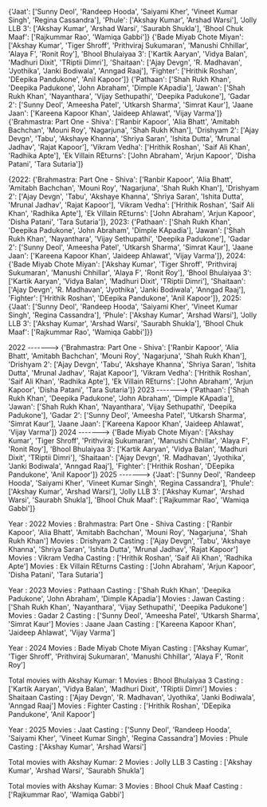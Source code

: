 {'Jaat': ['Sunny Deol', 'Randeep Hooda', 'Saiyami Kher', 'Vineet Kumar Singh', 'Regina Cassandra'], 'Phule': ['Akshay Kumar', 'Arshad Warsi'], 'Jolly LLB 3': ['Akshay Kumar', 'Arshad Warsi', 'Saurabh Shukla'], 'Bhool Chuk Maaf': ['Rajkummar Rao', 'Wamiqa Gabbi']}
{'Bade Miyab Chote Miyan': ['Akshay Kumar', 'Tiger Shroff', 'Prithviraj Sukumaran', 'Manushi Chhillar', 'Alaya F', 'Ronit Roy'], 'Bhool Bhulaiyaa 3': ['Kartik Aaryan', 'Vidya Balan', 'Madhuri Dixit', 'TRiptii Dimri'], 'Shaitaan': ['Ajay Devgn', 'R. Madhavan', 'Jyothika', 'Janki Bodiwala', 'Anngad Raaj'], 'Fighter': ['Hrithik Roshan', 'DEepika Pandukone', 'Anil Kapoor']}
{'Pathaan': ['Shah Rukh Khan', 'Deepika Padukone', 'John Abraham', 'Dimple KApadia'], 'Jawan': ['Shah Rukh Khan', 'Nayanthara', 'Vijay Sethupathi', 'Deepika Padukone'], 'Gadar 2': ['Sunny Deol', 'Ameesha Patel', 'Utkarsh Sharma', 'Simrat Kaur'], 'Jaane Jaan': ['Kareena Kapoor Khan', 'Jaideep Ahlawat', 'Vijay Varma']}
{'Brahmastra: Part One - Shiva': ['Ranbir Kapoor', 'Alia Bhatt', 'Amitabh Bachchan', 'Mouni Roy', 'Nagarjuna', 'Shah Rukh Khan'], 'Drishyam 2': ['Ajay Devgn', 'Tabu', 'Akshaye Khanna', 'Shriya Saran', 'Ishita Dutta', 'Mrunal Jadhav', 'Rajat Kapoor'], 'Vikram Vedha': ['Hrithik Roshan', 'Saif Ali Khan', 'Radhika Apte'], 'Ek Villain REturns': ['John Abraham', 'Arjun Kapoor', 'Disha Patani', 'Tara Sutaria']}

{2022: {'Brahmastra: Part One - Shiva': ['Ranbir Kapoor', 'Alia Bhatt', 'Amitabh Bachchan', 'Mouni Roy', 'Nagarjuna', 'Shah Rukh Khan'], 'Drishyam 2': ['Ajay Devgn', 'Tabu', 'Akshaye Khanna', 'Shriya Saran', 'Ishita Dutta', 'Mrunal Jadhav', 'Rajat Kapoor'], 'Vikram Vedha': ['Hrithik Roshan', 'Saif Ali Khan', 'Radhika Apte'], 'Ek Villain REturns': ['John Abraham', 'Arjun Kapoor', 'Disha Patani', 'Tara Sutaria']}, 2023: {'Pathaan': ['Shah Rukh Khan', 'Deepika Padukone', 'John Abraham', 'Dimple KApadia'], 'Jawan': ['Shah Rukh Khan', 'Nayanthara', 'Vijay Sethupathi', 'Deepika Padukone'], 'Gadar 2': ['Sunny Deol', 'Ameesha Patel', 'Utkarsh Sharma', 'Simrat Kaur'], 'Jaane Jaan': ['Kareena Kapoor Khan', 'Jaideep Ahlawat', 'Vijay Varma']}, 2024: {'Bade Miyab Chote Miyan': ['Akshay Kumar', 'Tiger Shroff', 'Prithviraj Sukumaran', 'Manushi Chhillar', 'Alaya F', 'Ronit Roy'], 'Bhool Bhulaiyaa 3': ['Kartik Aaryan', 'Vidya Balan', 'Madhuri Dixit', 'TRiptii Dimri'], 'Shaitaan': ['Ajay Devgn', 'R. Madhavan', 'Jyothika', 'Janki Bodiwala', 'Anngad Raaj'], 'Fighter': ['Hrithik Roshan', 'DEepika Pandukone', 'Anil Kapoor']}, 2025: {'Jaat': ['Sunny Deol', 'Randeep Hooda', 'Saiyami Kher', 'Vineet Kumar Singh', 'Regina Cassandra'], 'Phule': ['Akshay Kumar', 'Arshad Warsi'], 'Jolly LLB 3': ['Akshay Kumar', 'Arshad Warsi', 'Saurabh Shukla'], 'Bhool Chuk Maaf': ['Rajkummar Rao', 'Wamiqa Gabbi']}}

2022 -------> {'Brahmastra: Part One - Shiva': ['Ranbir Kapoor', 'Alia Bhatt', 'Amitabh Bachchan', 'Mouni Roy', 'Nagarjuna', 'Shah Rukh Khan'], 'Drishyam 2': ['Ajay Devgn', 'Tabu', 'Akshaye Khanna', 'Shriya Saran', 'Ishita Dutta', 'Mrunal Jadhav', 'Rajat Kapoor'], 'Vikram Vedha': ['Hrithik Roshan', 'Saif Ali Khan', 'Radhika Apte'], 'Ek Villain REturns': ['John Abraham', 'Arjun Kapoor', 'Disha Patani', 'Tara Sutaria']}
2023 -------> {'Pathaan': ['Shah Rukh Khan', 'Deepika Padukone', 'John Abraham', 'Dimple KApadia'], 'Jawan': ['Shah Rukh Khan', 'Nayanthara', 'Vijay Sethupathi', 'Deepika Padukone'], 'Gadar 2': ['Sunny Deol', 'Ameesha Patel', 'Utkarsh Sharma', 'Simrat Kaur'], 'Jaane Jaan': ['Kareena Kapoor Khan', 'Jaideep Ahlawat', 'Vijay Varma']}
2024 -------> {'Bade Miyab Chote Miyan': ['Akshay Kumar', 'Tiger Shroff', 'Prithviraj Sukumaran', 'Manushi Chhillar', 'Alaya F', 'Ronit Roy'], 'Bhool Bhulaiyaa 3': ['Kartik Aaryan', 'Vidya Balan', 'Madhuri Dixit', 'TRiptii Dimri'], 'Shaitaan': ['Ajay Devgn', 'R. Madhavan', 'Jyothika', 'Janki Bodiwala', 'Anngad Raaj'], 'Fighter': ['Hrithik Roshan', 'DEepika Pandukone', 'Anil Kapoor']}
2025 -------> {'Jaat': ['Sunny Deol', 'Randeep Hooda', 'Saiyami Kher', 'Vineet Kumar Singh', 'Regina Cassandra'], 'Phule': ['Akshay Kumar', 'Arshad Warsi'], 'Jolly LLB 3': ['Akshay Kumar', 'Arshad Warsi', 'Saurabh Shukla'], 'Bhool Chuk Maaf': ['Rajkummar Rao', 'Wamiqa Gabbi']}

Year : 2022
 Movies : Brahmastra: Part One - Shiva
 Casting : ['Ranbir Kapoor', 'Alia Bhatt', 'Amitabh Bachchan', 'Mouni Roy', 'Nagarjuna', 'Shah Rukh Khan']
 Movies : Drishyam 2
 Casting : ['Ajay Devgn', 'Tabu', 'Akshaye Khanna', 'Shriya Saran', 'Ishita Dutta', 'Mrunal Jadhav', 'Rajat Kapoor']
 Movies : Vikram Vedha
 Casting : ['Hrithik Roshan', 'Saif Ali Khan', 'Radhika Apte']
 Movies : Ek Villain REturns
 Casting : ['John Abraham', 'Arjun Kapoor', 'Disha Patani', 'Tara Sutaria']

Year : 2023
 Movies : Pathaan
 Casting : ['Shah Rukh Khan', 'Deepika Padukone', 'John Abraham', 'Dimple KApadia']
 Movies : Jawan
 Casting : ['Shah Rukh Khan', 'Nayanthara', 'Vijay Sethupathi', 'Deepika Padukone']
 Movies : Gadar 2
 Casting : ['Sunny Deol', 'Ameesha Patel', 'Utkarsh Sharma', 'Simrat Kaur']
 Movies : Jaane Jaan
 Casting : ['Kareena Kapoor Khan', 'Jaideep Ahlawat', 'Vijay Varma']

Year : 2024
 Movies : Bade Miyab Chote Miyan
 Casting : ['Akshay Kumar', 'Tiger Shroff', 'Prithviraj Sukumaran', 'Manushi Chhillar', 'Alaya F', 'Ronit Roy']

Total  movies with Akshay Kumar: 1
 Movies : Bhool Bhulaiyaa 3
 Casting : ['Kartik Aaryan', 'Vidya Balan', 'Madhuri Dixit', 'TRiptii Dimri']
 Movies : Shaitaan
 Casting : ['Ajay Devgn', 'R. Madhavan', 'Jyothika', 'Janki Bodiwala', 'Anngad Raaj']
 Movies : Fighter
 Casting : ['Hrithik Roshan', 'DEepika Pandukone', 'Anil Kapoor']

Year : 2025
 Movies : Jaat
 Casting : ['Sunny Deol', 'Randeep Hooda', 'Saiyami Kher', 'Vineet Kumar Singh', 'Regina Cassandra']
 Movies : Phule
 Casting : ['Akshay Kumar', 'Arshad Warsi']

Total  movies with Akshay Kumar: 2
 Movies : Jolly LLB 3
 Casting : ['Akshay Kumar', 'Arshad Warsi', 'Saurabh Shukla']

Total  movies with Akshay Kumar: 3
 Movies : Bhool Chuk Maaf
 Casting : ['Rajkummar Rao', 'Wamiqa Gabbi']
